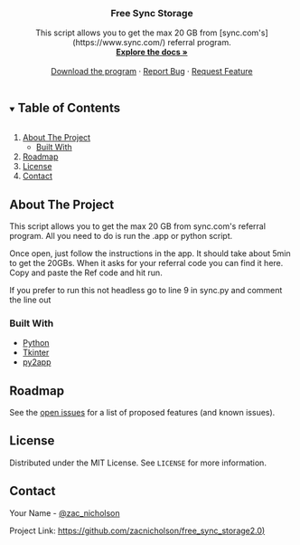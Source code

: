 


<!-- PROJECT LOGO -->
<br />
<p align="center">
  <a href="https://github.com/zacnicholson/free_sync_storage2.0">
  </a>

  <h3 align="center">Free Sync Storage</h3>

  <p align="center">
    This script allows you to get the max 20 GB from [sync.com's](https://www.sync.com/)
 referral program.  
    <br />
    <a href="https://github.com/zacnicholson/free_sync_storage2.0"><strong>Explore the docs »</strong></a>
    <br />
    <br />
    <a href="https://github.com/zacnicholson/free_sync_storage2.0/blob/cd979ae28c05c1f1cae56e7ce795c8eb4e4a0b9c/Free%20Sync%20Storage.zip">Download the program</a>
    ·
    <a href="https://github.com/zacnicholson/free_sync_storage2.0/issues">Report Bug</a>
    ·
    <a href="https://github.com/zacnicholson/free_sync_storage2.0/pulls">Request Feature</a>
  </p>
</p>



<!-- TABLE OF CONTENTS -->
<details open="open">
  <summary><h2 style="display: inline-block">Table of Contents</h2></summary>
  <ol>
    <li>
      <a href="#about-the-project">About The Project</a>
      <ul>
        <li><a href="#built-with">Built With</a></li>
      </ul>
    </li>
    <li><a href="#roadmap">Roadmap</a></li>
    <li><a href="#license">License</a></li>
    <li><a href="#contact">Contact</a></li>
  </ol>
</details>



<!-- ABOUT THE PROJECT -->
## About The Project

This script allows you to get the max 20 GB from sync.com's referral program. All you need to do is run the .app or python script.

Once open, just follow the instructions in the app. It should take about 5min to get the 20GBs. 
When it asks for your referral code you can find it here. Copy and paste the Ref code and hit run.

If you prefer to run this not headless go to line 9 in  sync.py and comment the line out


### Built With

* [Python](https://www.python.org/)
* [Tkinter](https://docs.python.org/3/library/tkinter.html#module-tkinter)
* [py2app](https://py2app.readthedocs.io/en/latest/)


<!-- ROADMAP -->
## Roadmap

See the [open issues](https://github.com/zacnicholson/free_sync_storage2.0/issues) for a list of proposed features (and known issues).



<!-- LICENSE -->
## License

Distributed under the MIT License. See `LICENSE` for more information.


<!-- CONTACT -->
## Contact

Your Name - [@zac_nicholson](https://instagram.com/zacnicholson)

Project Link: [https://github.com/zacnicholson/free_sync_storage2.0)](https://github.com/zacnicholson/free_sync_storage2.0)

